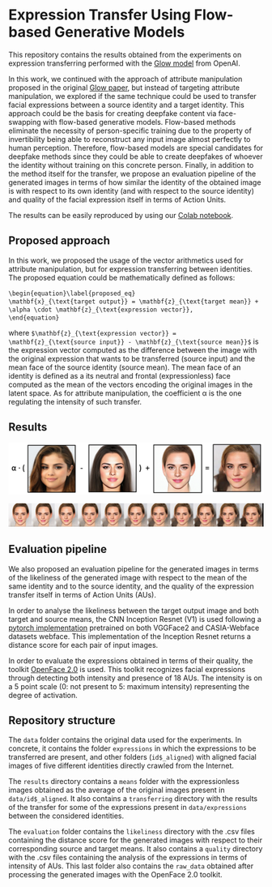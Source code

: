 # Expression Transfer Using Flow-based Generative Models

This repository contains the results obtained from the experiments on expression transferring performed with the [Glow model](https://github.com/openai/glow) from OpenAI.

In this work, we continued with the approach of attribute manipulation proposed in the original [Glow paper](https://arxiv.org/abs/1807.03039), but instead of targeting attribute manipulation, we explored if the same technique could be used to transfer facial expressions between a source identity and a target identity. This approach could be the basis for creating deepfake content via face-swapping with flow-based generative models. Flow-based methods eliminate the necessity of person-specific training due to the property of invertibility being able to reconstruct any input image almost perfectly to human perception. Therefore, flow-based models are special candidates for deepfake methods since they could be able to create deepfakes of whoever the identity without training on this concrete person. Finally, in addition to the method itself for the transfer, we propose an evaluation pipeline of the generated images in terms of how similar the identity of the obtained image is with respect to its own identity (and with respect to the source identity) and quality of the facial expression itself in terms of Action Units.

The results can be easily reproduced by using our [Colab notebook](https://colab.research.google.com/drive/11npIn2RwZrQf7LIoOg548VvoDafzp2cz?authuser=1).

## Proposed approach
In this work, we proposed the usage of the vector arithmetics used for attribute manipulation, but for expression transferring between identities. The proposed equation could be mathematically defined as follows:

```
\begin{equation}\label{proposed_eq}
\mathbf{x}_{\text{target output}} = \mathbf{z}_{\text{target mean}} + \alpha \cdot \mathbf{z}_{\text{expression vector}},
\end{equation}
```
where ```$\mathbf{z}_{\text{expression vector}} = \mathbf{z}_{\text{source input}} - \mathbf{z}_{\text{source mean}}$``` is the expression vector computed as the difference between the image with the original expression that wants to be transferred (source input) and the mean face of the source identity (source mean). The mean face of an identity is defined as a its neutral and frontal (expressionless) face computed as the mean of the vectors encoding the original images in the latent space. As for attribute manipulation, the coefficient α is the one regulating the intensity of such transfer.

## Results

![alt text](https://github.com/aandvalenzuela/normalizing-flows/blob/main/results/equation.png)

![alt text](https://github.com/aandvalenzuela/normalizing-flows/blob/main/results/transferring/expression5/emma.png)

## Evaluation pipeline
We also proposed an evaluation pipeline for the generated images in terms of the likeliness of the generated image with respect to the mean of the same identity and to the source identity, and the quality of the expression transfer itself in terms of Action Units (AUs).

In order to analyse the likeliness between the target output image and both target and source means, the CNN Inception Resnet (V1) is used following a [pytorch implementation](https://github.com/timesler/facenet-pytorch) pretrained on both VGGFace2 and CASIA-Webface datasets webface. This implementation of the Inception Resnet returns a distance score for each pair of input images.

In order to evaluate the expressions obtained in terms of their quality, the toolkit [OpenFace 2.0](https://github.com/TadasBaltrusaitis/OpenFace) is used.
This toolkit recognizes facial expressions through detecting both intensity and presence of 18 AUs. The intensity is on a 5 point scale (0: not present to 5: maximum intensity) representing the degree of activation.


## Repository structure
The ```data``` folder contains the original data used for the experiments. In concrete, it contains the folder ```expressions``` in which the expressions to be transferred are present, and other folders (```id$_aligned```) with aligned facial images of five different identities directly crawled from the Internet.

The ```results``` directory contains a ```means``` folder with the expressionless images obtained as the average of the original images present in ```data/id$_aligned```. It also contains a ```transferring``` directory with the results of the transfer for some of the expressions present in ```data/expressions``` between the considered identities.

The ```evaluation``` folder contains the ```likeliness``` directory with the .csv files containing the distance score for the generated images with respect to their corresponding source and target means. It also contains a ```quality``` directory with the .csv files containing the analysis of the expressions in terms of intensity of AUs. This last folder also contains the ```raw_data``` obtained after processing the generated images with the OpenFace 2.0 toolkit.
